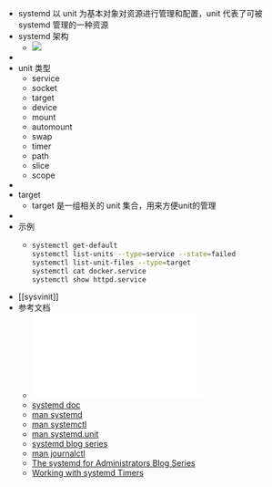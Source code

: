 - systemd 以 unit 为基本对象对资源进行管理和配置，unit 代表了可被 systemd 管理的一种资源
- systemd 架构
	- ![](https://www.ruanyifeng.com/blogimg/asset/2016/bg2016030703.png)
-
- unit 类型
	- service
	- socket
	- target
	- device
	- mount
	- automount
	- swap
	- timer
	- path
	- slice
	- scope
-
- target
	- target 是一组相关的 unit 集合，用来方便unit的管理
-
- 示例
	- ```sh
	  systemctl get-default
	  systemctl list-units --type=service --state=failed
	  systemctl list-unit-files --type=target
	  systemctl cat docker.service
	  systemctl show httpd.service
	  ```
- [[sysvinit]]
- 参考文档
	- ![LinuxServiceManagementMadeEasyWithSystemd.pdf](./assets/LinuxServiceManagementMadeEasyWithSystemd.pdf)
	- [systemd doc](http://0pointer.de/blog/projects/systemd-docs.html)
	- [man systemd](https://man7.org/linux/man-pages/man1/init.1.html)
	- [man systemctl](https://man7.org/linux/man-pages/man1/systemctl.1.html)
	- [man systemd.unit](https://man7.org/linux/man-pages/man5/systemd.unit.5.html)
	- [systemd blog series](https://www.freedesktop.org/wiki/Software/systemd/)
	- [man journalctl](https://man7.org/linux/man-pages/man1/journalctl.1.html)
	- [The systemd for Administrators Blog Series](https://www.freedesktop.org/wiki/Software/systemd/)
	- [Working with systemd Timers](https://documentation.suse.com/smart/systems-management/html/systemd-working-with-timers/index.html)